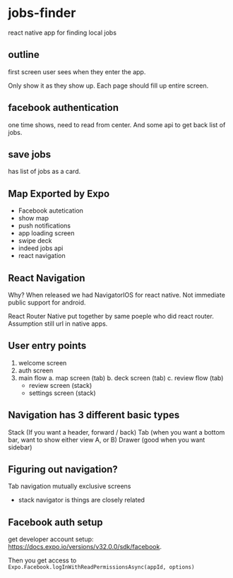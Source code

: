 # jobs-finder

react native app for finding local jobs

## outline

first screen user sees when they enter the app.

Only show it as they show up.
Each page should fill up entire screen.

## facebook authentication

one time shows, need to read from center. And some api to get back list of jobs.

## save jobs

has list of jobs as a card.

## Map Exported by Expo

- Facebook autetication
- show map
- push notifications
- app loading screen
- swipe deck
- indeed jobs api
- react navigation

## React Navigation

Why? When released we had NavigatorIOS for react native. Not immediate public support for android.

React Router Native put together by same poeple who did react router. Assumption still url in native apps.

## User entry points

1. welcome screen
2. auth screen
3. main flow
   a. map screen (tab)
   b. deck screen (tab)
   c. review flow (tab)
   - review screen (stack)
   - settings screen (stack)

## Navigation has 3 different basic types

Stack (If you want a header, forward / back)
Tab (when you want a bottom bar, want to show either view A, or B)
Drawer (good when you want sidebar)

## Figuring out navigation?

Tab navigation mutually exclusive screens

- stack navigator is things are closely related

## Facebook auth setup

get developer account setup: https://docs.expo.io/versions/v32.0.0/sdk/facebook.

Then you get access to `Expo.Facebook.logInWithReadPermissionsAsync(appId, options)`

